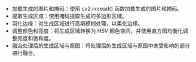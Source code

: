 - 加载生成的图片和掩码：使用 cv2.imread() 函数加载生成的图片和掩码。
- 提取生成区域：使用掩码提取生成的多边形区域。
- 羽化边缘：对生成区域进行高斯模糊处理，以柔化边缘。
- 调整颜色和亮度：将生成区域转换为 HSV 颜色空间，并使用直方图均衡化调整亮度和饱和度。
- 融合处理后的生成区域与原图：将处理后的生成区域与原图中未受影响的部分进行融合。